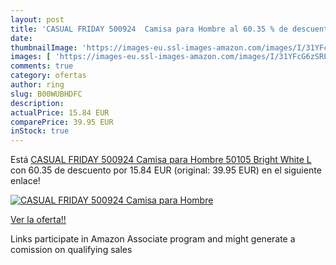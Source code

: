 ```yaml
---
layout: post
title: 'CASUAL FRIDAY 500924  Camisa para Hombre al 60.35 % de descuento'
date: 
thumbnailImage: 'https://images-eu.ssl-images-amazon.com/images/I/31YFcG6zSRL._SL200_.jpg'
images: [ 'https://images-eu.ssl-images-amazon.com/images/I/31YFcG6zSRL._SL200_.jpg' ]
comments: true
category: ofertas
author: ring
slug: B00WUBHDFC
description:
actualPrice: 15.84 EUR
comparePrice: 39.95 EUR
inStock: true
---
```


Está [CASUAL FRIDAY 500924  Camisa para Hombre  50105 Bright White  L](https://www.amazon.es/dp/B00WUBHDFC/?tag=tolees-21) con 60.35 de descuento por 15.84 EUR (original: 39.95 EUR) en el siguiente enlace!

[![CASUAL FRIDAY 500924  Camisa para Hombre](https://images-eu.ssl-images-amazon.com/images/I/31YFcG6zSRL._SL200_.jpg)](https://www.amazon.es/dp/B00WUBHDFC/?tag=tolees-21)

[Ver la oferta!!](https://www.amazon.es/dp/B00WUBHDFC/?tag=tolees-21)

Links participate in Amazon Associate program and might generate a comission on qualifying sales


